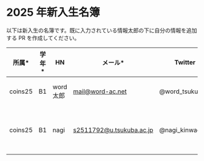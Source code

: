 # 2025 年新入生名簿

以下は新入生の名簿です。既に入力されている情報太郎の下に自分の情報を追加する PR を作成してください。

| 所属\*  | 学年\* | HN        | メール\*         | Twitter       | コメント   |
| ------- | ------ | --------- | ---------------- | ------------- | ---------- |
| coins25 | B1     | word 太郎 | mail@word-ac.net | @word_tsukuba | 頑張ります |
| coins25 | B1     | nagi | s2511792@u.tsukuba.ac.jp | @nagi_kinwagiwa | 面白い記事書きます！ |
